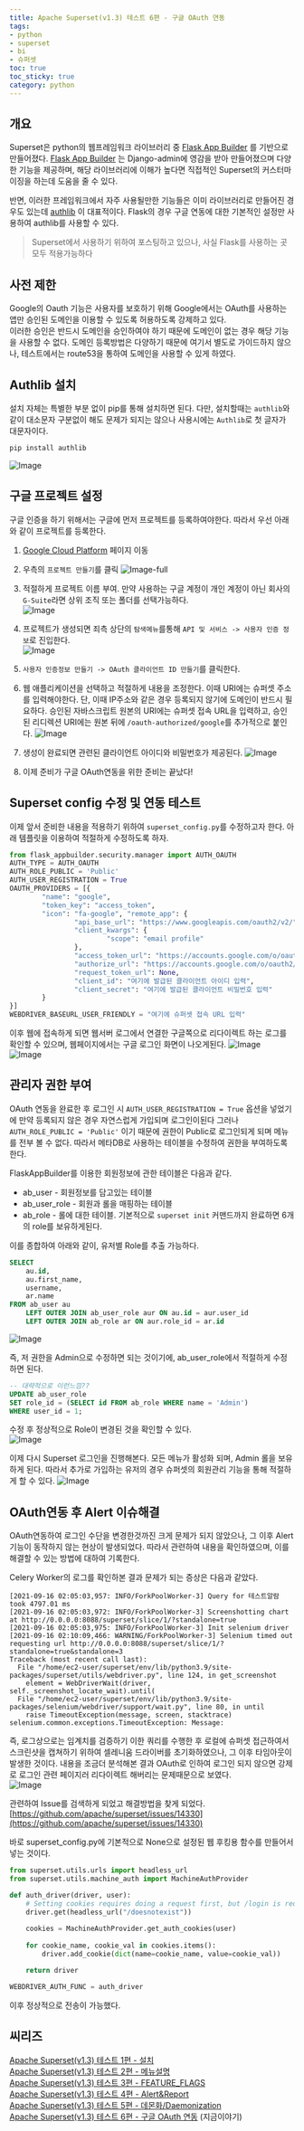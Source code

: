 ```yaml
---
title: Apache Superset(v1.3) 테스트 6편 - 구글 OAuth 연동
tags:
- python
- superset
- bi
- 슈퍼셋
toc: true
toc_sticky: true
category: python
---
```


## 개요
Superset은 python의 웹프레임워크 라이브러리 중 [Flask App Builder](https://flask-appbuilder.readthedocs.io/en/latest/intro.html) 를 기반으로 만들어졌다. 
[Flask App Builder](https://flask-appbuilder.readthedocs.io/en/latest/intro.html) 는 Django-admin에 영감을 받아 만들어졌으며 다양한 기능을 제공하며, 해당 라이브러리에 이해가 높다면 직접적인 Superset의 커스터마이징을 하는데 도움을 줄 수 있다.

반면, 이러한 프레임워크에서 자주 사용될만한 기능들은 이미 라이브러리로 만들어진 경우도 있는데 [authlib](https://authlib.org/) 이 대표적이다. Flask의 경우 구글 연동에 대한 기본적인 설정만 사용하여 authlib를 사용할 수 있다.
> Superset에서 사용하기 위하여 포스팅하고 있으나, 사실 Flask를 사용하는 곳 모두 적용가능하다


## 사전 제한
Google의 Oauth 기능은 사용자를 보호하기 위해 Google에서는 OAuth를 사용하는 앱만 승인된 도메인을 이용할 수 있도록 허용하도록 강제하고 있다.  
이러한 승인은 반드시 도메인을 승인하여야 하기 때문에 도메인이 없는 경우 해당 기능을 사용할 수 없다. 도메인 등록방법은 다양하기 때문에 여기서 별도로 가이드하지 않으나, 테스트에서는 route53을 통하여 도메인을 사용할 수 있게 하였다.

## Authlib 설치
설치 자체는 특별한 부분 없이 pip를 통해 설치하면 된다. 다만, 설치할때는 `authlib`와 같이 대소문자 구분없이 해도 문제가 되지는 않으나 사용시에는 `Authlib`로 첫 글자가 대문자이다.
```bash
pip install authlib
```
![Image](/assets/posts/202109/210915_superset_001.png)


## 구글 프로젝트 설정
구글 인증을 하기 위해서는 구글에 먼저 프로젝트를 등록하여야한다. 따라서 우선 아래와 같이 프로젝트를 등록한다.

1. [Google Cloud Platform](https://console.cloud.google.com/projectselector2) 페이지 이동
2. 우측의 `프로젝트 만들기`를 클릭
![Image-full](/assets/posts/202109/210915_superset_002.png)

3. 적절하게 프로젝트 이름 부여. 만약 사용하는 구글 계정이 개인 계정이 아닌 회사의 `G-Suite`라면 상위 조직 또는 폴더를 선택가능하다.  
![Image](/assets/posts/202109/210915_superset_003.png)

4. 프로젝트가 생성되면 죄측 상단의 `탐색메뉴`를통해 `API 및 서비스 -> 사용자 인증 정보`로 진입한다.  
![Image](/assets/posts/202109/210915_superset_004.png)

5. `사용자 인증정보 만들기 -> OAuth 클라이언트 ID 만들기`를 클릭한다. 

6. 웹 애플리케이션을 선택하고 적절하게 내용을 조정한다. 이때 URI에는 슈퍼셋 주소를 입력해야한다. 단, 이때 IP주소와 같은 경우 등록되지 않기에 도메인이 반드시 필요하다.  승인된 자바스크립트 원본의 URI에는 슈퍼셋 접속 URL을 입력하고, 승인된 리디렉션 URI에는 원본 뒤에 `/oauth-authorized/google`를 추가적으로 붙인다.
![Image](/assets/posts/202109/210915_superset_006.png)  

7. 생성이 완료되면 관련된 클라이언트 아이디와 비밀번호가 제공된다.
![Image](/assets/posts/202109/210915_superset_005.png)  

8. 이제 준비가 구글 OAuth연동을 위한 준비는 끝났다!


## Superset config 수정 및 연동 테스트
이제 앞서 준비한 내용을 적용하기 위하여 `superset_config.py`를 수정하고자 한다.
아래 템플릿을 이용하여 적절하게 수정하도록 하자.

```python
from flask_appbuilder.security.manager import AUTH_OAUTH
AUTH_TYPE = AUTH_OAUTH
AUTH_ROLE_PUBLIC = 'Public'
AUTH_USER_REGISTRATION = True
OAUTH_PROVIDERS = [{
        "name": "google",
        "token_key": "access_token",
        "icon": "fa-google", "remote_app": {
                "api_base_url": "https://www.googleapis.com/oauth2/v2/",
                "client_kwargs": {
                        "scope": "email profile"
                },
                "access_token_url": "https://accounts.google.com/o/oauth2/token",
                "authorize_url": "https://accounts.google.com/o/oauth2/auth",
                "request_token_url": None,
                "client_id": "여기에 발급된 클라이언트 아이디 입력",
                "client_secret": "여기에 발급된 클라이언트 비밀번호 입력"
        }
}]
WEBDRIVER_BASEURL_USER_FRIENDLY = "여기에 슈퍼셋 접속 URL 입력"
```

이후 웹에 접속하게 되면 웹서버 로그에서 연결한 구글쪽으로 리다이렉트 하는 로그를 확인할 수 있으며, 웹페이지에서는 구글 로그인 화면이 나오게된다.
![Image](/assets/posts/202109/210915_superset_007.png)
![Image](/assets/posts/202109/210915_superset_008.png)


## 관리자 권한 부여
OAuth 연동을 완료한 후 로그인 시 `AUTH_USER_REGISTRATION = True` 옵션을 넣었기에 만약 등록되지 않은 경우 자연스럽게 가입되며 로그인이된다 
그러나 `AUTH_ROLE_PUBLIC = 'Public'` 이기 때문에 권한이 Public로 로그인되게 되며 메뉴를 전부 볼 수 없다. 따라서 메타DB로 사용하는 테이블을 수정하여 권한을 부여하도록 한다.

FlaskAppBuilder를 이용한 회원정보에 관한 테이블은 다음과 같다.
* ab_user - 회원정보를 담고있는 테이블
* ab_user_role - 회원과 롤을 매핑하는 테이블
* ab_role - 롤에 대한 테이블. 기본적으로 `superset init` 커맨드까지 완료하면 6개의 role를 보유하게된다.

이를 종합하여 아래와 같이, 유저별 Role를 추출 가능하다.  
```sql
SELECT 
	au.id,
	au.first_name,
	username,
	ar.name
FROM ab_user au 
	LEFT OUTER JOIN ab_user_role aur ON au.id = aur.user_id
	LEFT OUTER JOIN ab_role ar ON aur.role_id = ar.id
```
![Image](/assets/posts/202109/210915_superset_009.png)

즉, 저 권한을 Admin으로 수정하면 되는 것이기에, ab_user_role에서 적절하게 수정하면 된다.
```sql
-- 대략적으로 이런느낌??
UPDATE ab_user_role 
SET role_id = (SELECT id FROM ab_role WHERE name = 'Admin')
WHERE user_id = 1;
```
수정 후 정상적으로 Role이 변경된 것을 확인할 수 있다.  
![Image](/assets/posts/202109/210915_superset_010.png)

이제 다시 Superset 로그인을 진행해본다. 모든 메뉴가 활성화 되며, Admin 롤을 보유하게 된다. 
따라서 추가로 가입하는 유저의 경우 슈퍼셋의 회원관리 기능을 통해 적절하게 할 수 있다.
![Image](/assets/posts/202109/210915_superset_011.png)


## OAuth연동 후 Alert 이슈해결
OAuth연동하여 로그인 수단을 변경한것까진 크게 문제가 되지 않았으나, 그 이후 Alert기능이 동작하지 않는 현상이 발생되었다.
따라서 관련하여 내용을 확인하였으며, 이를 해결할 수 있는 방법에 대하여 기록한다.

Celery Worker의 로그를 확인하본 결과 문제가 되는 증상은 다음과 같았다.
```shell
[2021-09-16 02:05:03,957: INFO/ForkPoolWorker-3] Query for 테스트알람 took 4797.01 ms
[2021-09-16 02:05:03,972: INFO/ForkPoolWorker-3] Screenshotting chart at http://0.0.0.0:8088/superset/slice/1/?standalone=true
[2021-09-16 02:05:03,975: INFO/ForkPoolWorker-3] Init selenium driver
[2021-09-16 02:10:09,466: WARNING/ForkPoolWorker-3] Selenium timed out requesting url http://0.0.0.0:8088/superset/slice/1/?standalone=true&standalone=3
Traceback (most recent call last):
  File "/home/ec2-user/superset/env/lib/python3.9/site-packages/superset/utils/webdriver.py", line 124, in get_screenshot
    element = WebDriverWait(driver, self._screenshot_locate_wait).until(
  File "/home/ec2-user/superset/env/lib/python3.9/site-packages/selenium/webdriver/support/wait.py", line 80, in until
    raise TimeoutException(message, screen, stacktrace)
selenium.common.exceptions.TimeoutException: Message:
``` 
즉, 로그상으로는 임계치를 검증하기 이한 쿼리를 수행한 후 로컬에 슈퍼셋 접근하여서 스크린샷을 캡쳐하기 위하여 셀레니움 드라이버를 초기화하였으나, 그 이후 타임아웃이 발생한 것이다.
내용을 조금더 분석해본 결과 OAuth로 인하여 로그인 되지 않으면 강제로 로그인 관련 페이지러 리다이렉트 해버리는 문제때문으로 보였다.  
![Image](/assets/posts/202109/210915_superset_012.png)

관련하여 Issue를 검색하게 되었고 해결방법을 찾게 되었다.
[https://github.com/apache/superset/issues/14330](https://github.com/apache/superset/issues/14330)

바로 superset_config.py에 기본적으로 None으로 설정된 웹 후킹용 함수를 만들어서 넣는 것이다.
```python
from superset.utils.urls import headless_url
from superset.utils.machine_auth import MachineAuthProvider

def auth_driver(driver, user):
    # Setting cookies requires doing a request first, but /login is redirected to oauth provider, and stuck there.
    driver.get(headless_url("/doesnotexist"))
    
    cookies = MachineAuthProvider.get_auth_cookies(user)
    
    for cookie_name, cookie_val in cookies.items():
        driver.add_cookie(dict(name=cookie_name, value=cookie_val))

    return driver

WEBDRIVER_AUTH_FUNC = auth_driver
```

이후 정상적으로 전송이 가능했다.


## 씨리즈
[Apache Superset(v1.3) 테스트 1편 - 설치](/python/superset-test-01/)  
[Apache Superset(v1.3) 테스트 2편 - 메뉴설명](/python/superset-test-02/)  
[Apache Superset(v1.3) 테스트 3편 - FEATURE_FLAGS](/python/superset-test-03/)  
[Apache Superset(v1.3) 테스트 4편 - Alert&Report](/python/superset-test-04/)    
[Apache Superset(v1.3) 테스트 5편 - 데몬화/Daemonization](/python/superset-test-05/)  
[Apache Superset(v1.3) 테스트 6편 - 구글 OAuth 연동](/python/superset-test-06/) (지금이야기)
